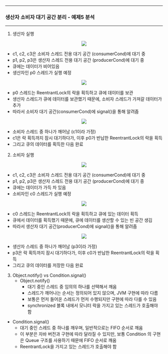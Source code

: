 -----
### 생산자 소비자 대기 공간 분리 - 예제5 분석
-----
1. 생산자 실행
<div align="center">
<img src="https://github.com/user-attachments/assets/a63ae358-d67e-4616-bf9a-2fe7f934586b">
</div>

  - c1, c2, c3은 소비자 스레드 전용 대기 공간 (consumerCond)에 대기 중 
  - p1, p2, p3은 생산자 스레드 전용 대기 공간 (producerCond)에 대기 중
  - 큐에는 데이터가 비어있음
  - 생산자인 p0 스레드가 실행 예정

<div align="center">
<img src="https://github.com/user-attachments/assets/b27f43d8-8520-4d4b-84cf-6b73f5ff8fd7">
</div>

  - p0 스레드는 ReentrantLock의 락을 획득하고 큐에 데이터를 보관
  - 생산자 스레드가 큐에 데이터를 보관했기 때문에, 소비자 스레드가 가져갈 데이터가 추가
  - 따라서 소비자 대기 공간(consumerCond)에 signal()을 통해 알려줌

<div align="center">
<img src="https://github.com/user-attachments/assets/dfc052cd-8234-4648-8439-d1fc69a2d5e7">
</div>

  - 소비자 스레드 중 하나가 깨어남 (c1이라 가정)
  - c1은 락 획득까지 잠시 대기하다가, 이후 p0가 반납한 ReentrantLock의 락을 획득
  - 그리고 큐의 데이터를 획득한 다음 완료

2. 소비자 실행
<div align="center">
<img src="https://github.com/user-attachments/assets/831da860-2eb9-4ce6-b9ca-41257789f1a7">
</div>

  - c1, c2, c3은 소비자 스레드 전용 대기 공간 (consumerCond)에 대기 중 
  - p1, p2, p3은 생산자 스레드 전용 대기 공간 (producerCond)에 대기 중
  - 큐에는 데이터가 가득 차 있음
  - 소비자인 c0 스레드가 실행 예정

<div align="center">
<img src="https://github.com/user-attachments/assets/240ab4c2-4d96-4ddc-b9d0-7e55d097d7be">
</div>

  - c0 스레드는 ReentrantLock의 락을 획득하고 큐에 있는 데이터 획득
  - 큐에서 데이터를 획득했기 때문에, 큐에 데이터를 생산할 수 있는 빈 공간 생김
  - 따라서 생산자 대기 공간(producerCond)에 signal()을 통해 알려줌

<div align="center">
<img src="https://github.com/user-attachments/assets/a000fb9c-1338-4eba-b724-b1b78d114035">
</div>

  - 생산자 스레드 중 하나가 깨어남 (p3이라 가정)
  - p3은 락 획득까지 잠시 대기하다가, 이후 c0가 반납한 ReentrantLock의 락을 획득
  - 그리고 큐의 데이터를 저장한 다음 완료

3. Object.notify() vs Condition.signal()
   - Object.notify()
     + 대기 중인 스레드 중 임의의 하나를 선택해서 깨움
     + 스레드가 깨어나는 순서는 정의되어 있지 않으며, JVM 구현에 따라 다름
     + 보통은 먼저 들어온 스레드가 먼저 수행되지만 구현에 따라 다를 수 있음
     + synchronized 블록 내에서 모니터 락을 가지고 있는 스레드가 호출해야 함

  - Condition.signal()
    + 대기 중인 스레드 중 하나를 깨우며, 일반적으로는 FIFO 순서로 깨움
    + 이 부분은 자바 버전과 구현에 따라 달라질 수 있지만, 보통 Condition 의 구현은 Queue 구조를 사용하기 때문에 FIFO 순서로 깨움
    + ReentrantLock을 가지고 있는 스레드가 호출해야 함
